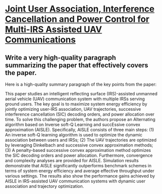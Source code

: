 # [Joint User Association, Interference Cancellation and Power Control for   Multi-IRS Assisted UAV Communications](https://arxiv.org/abs/2312.04786)

## Write a very high-quality paragraph summarizing the paper that effectively covers the paper.

 Here is a high-quality summary paragraph of the key points from the paper:

This paper studies an intelligent reflecting surface (IRS)-assisted unmanned aerial vehicle (UAV) communication system with multiple IRSs serving ground users. The key goal is to maximize system energy efficiency by jointly optimizing user-IRS association, UAV trajectories, successive interference cancellation (SIC) decoding orders, and power allocation over time. To solve this challenging problem, the authors propose an Alternating algorithm based on Inverse soft-Q Learning and succEssive convex approximation (AISLE). Specifically, AISLE consists of three main steps: (1) An inverse soft-Q learning algorithm is used to optimize the dynamic association between users and IRSs; (2) The UAV trajectories are optimized by leveraging Dinkelbach and successive convex approximation methods; (3) A penalty-based successive convex approximation method optimizes the SIC decoding orders and power allocation. Furthermore, convergence and complexity analyses are provided for AISLE. Simulation results demonstrate that AISLE significantly outperforms benchmark schemes in terms of system energy efficiency and average effective throughput under various settings. The results also show the performance gains achieved by AISLE in IRS-assisted UAV communication systems with dynamic user association and trajectory optimization.
